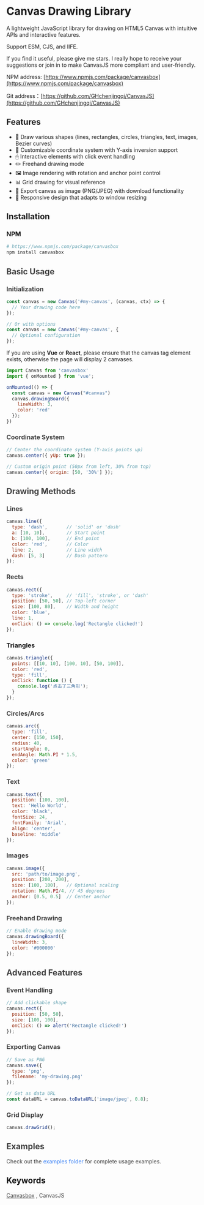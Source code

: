 # Canvas Drawing Library
A lightweight JavaScript library for drawing on HTML5 Canvas with intuitive APIs and interactive features.

Support ESM, CJS, and IIFE.

If you find it useful, please give me stars. I really hope to receive your suggestions or join in to make CanvasJS more compliant and user-friendly.



NPM address: [https://www.npmjs.com/package/canvasbox](https://www.npmjs.com/package/canvasbox)

Git address：[https://github.com/GHchenjingqi/CanvasJS](https://github.com/GHchenjingqi/CanvasJS)

## Features
+ 🎨 Draw various shapes (lines, rectangles, circles, triangles, text, images, Bezier curves)
+ 📏 Customizable coordinate system with Y-axis inversion support
+ 🖱 Interactive elements with click event handling
+ ✏️ Freehand drawing mode
+ 🖼 Image rendering with rotation and anchor point control
+ 📊 Grid drawing for visual reference
+ 💾 Export canvas as image (PNG/JPEG) with download functionality
+ 🔄 Responsive design that adapts to window resizing

## Installation
### NPM
```bash
# https://www.npmjs.com/package/canvasbox
npm install canvasbox
```

## <font style="color:rgb(64, 64, 64);">Basic Usage</font>
### <font style="color:rgb(64, 64, 64);">Initialization</font>
```javascript
const canvas = new Canvas('#my-canvas', (canvas, ctx) => {
  // Your drawing code here
});

// Or with options
const canvas = new Canvas('#my-canvas', {
  // Optional configuration
});
```

If you are using **Vue** or **React**, please ensure that the canvas tag element exists, otherwise the page will display 2 canvases.

```javascript
import Canvas from 'canvasbox'
import { onMounted } from 'vue';

onMounted(() => {
  const canvas = new Canvas("#canvas")
  canvas.drawingBoard({
    lineWidth: 3,
    color: 'red'
  });
})
```

### <font style="color:rgb(64, 64, 64);">Coordinate System</font>
```javascript
// Center the coordinate system (Y-axis points up)
canvas.center({ yUp: true });

// Custom origin point (50px from left, 30% from top)
canvas.center({ origin: [50, '30%'] });
```

## <font style="color:rgb(64, 64, 64);">Drawing Methods</font>
### <font style="color:rgb(64, 64, 64);">Lines</font>
```javascript
canvas.line({
  type: 'dash',       // 'solid' or 'dash'
  a: [10, 10],        // Start point
  b: [100, 100],      // End point
  color: 'red',       // Color
  line: 2,            // Line width
  dash: [5, 3]        // Dash pattern
});
```

### <font style="color:rgb(64, 64, 64);">Rects</font>
```javascript
canvas.rect({
  type: 'stroke',     // 'fill', 'stroke', or 'dash'
  position: [50, 50], // Top-left corner
  size: [100, 80],    // Width and height
  color: 'blue',
  line: 1,
  onClick: () => console.log('Rectangle clicked!')
});
```

### Triangles
```javascript
canvas.triangle({
  points: [[10, 10], [100, 10], [50, 100]],
  color: 'red',
  type: 'fill',
  onClick: function () {
    console.log('点击了三角形');
  }
});
```

### <font style="color:rgb(64, 64, 64);">Circles/Arcs</font><font style="color:rgb(73, 73, 73);background-color:rgb(250, 250, 250);"></font>
```javascript
canvas.arc({
  type: 'fill',
  center: [150, 150],
  radius: 40,
  startAngle: 0,
  endAngle: Math.PI * 1.5,
  color: 'green'
});
```

### <font style="color:rgb(64, 64, 64);">Text</font>
```javascript
canvas.text({
  position: [100, 100],
  text: 'Hello World',
  color: 'black',
  fontSize: 24,
  fontFamily: 'Arial',
  align: 'center',
  baseline: 'middle'
});
```

### <font style="color:rgb(64, 64, 64);">Images</font>
```javascript
canvas.image({
  src: 'path/to/image.png',
  position: [200, 200],
  size: [100, 100],   // Optional scaling
  rotation: Math.PI/4, // 45 degrees
  anchor: [0.5, 0.5]  // Center anchor
});
```

### <font style="color:rgb(64, 64, 64);">Freehand Drawing</font><font style="color:rgb(73, 73, 73);background-color:rgb(250, 250, 250);"></font>
```javascript
// Enable drawing mode
canvas.drawingBoard({
  lineWidth: 3,
  color: '#000000'
});
```

## <font style="color:rgb(64, 64, 64);">Advanced Features</font>
### <font style="color:rgb(64, 64, 64);">Event Handling</font><font style="color:rgb(73, 73, 73);background-color:rgb(250, 250, 250);"></font>
```javascript
// Add clickable shape
canvas.rect({
  position: [50, 50],
  size: [100, 100],
  onClick: () => alert('Rectangle clicked!')
});
```

### <font style="color:rgb(64, 64, 64);">Exporting Canvas</font>
```javascript
// Save as PNG
canvas.save({
  type: 'png',
  filename: 'my-drawing.png'
});

// Get as data URL
const dataURL = canvas.toDataURL('image/jpeg', 0.8);
```

### <font style="color:rgb(64, 64, 64);">Grid Display</font>
```javascript
canvas.drawGrid();
```

## <font style="color:rgb(64, 64, 64);">Examples</font>
<font style="color:rgb(64, 64, 64);">Check out the </font><font style="color:rgb(59, 130, 246);">examples folder</font><font style="color:rgb(64, 64, 64);"> for complete usage examples.</font><font style="color:rgb(73, 73, 73);background-color:rgb(250, 250, 250);">  
</font>

## <font style="color:rgb(17, 17, 17);">Keywords</font>
[<font style="color:rgb(73, 73, 73);background-color:rgb(250, 250, 250);">Canvasbox</font>](https://www.npmjs.com/search?q=keywords:canvasbox)<font style="color:rgb(73, 73, 73);background-color:rgb(250, 250, 250);"> , CanvasJS  
</font>

<font style="color:rgb(73, 73, 73);background-color:rgb(250, 250, 250);"></font>





